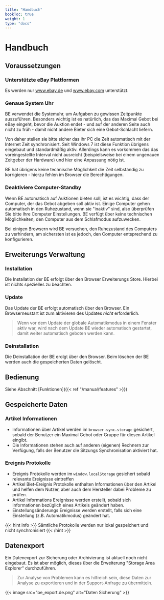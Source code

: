 ```yaml
---
title: "Handbuch"
bookToc: true
weight: 1
type: "docs"
---
```


# Handbuch

## Voraussetzungen

### Unterstützte eBay Plattformen
Es werden nur www.ebay.de und www.ebay.com unterstützt.

### Genaue System Uhr
BE verwendet die Systemuhr, um Aufgaben zu gewissen Zeitpunkte auszuführen. Besonders wichtig ist es natürlich,
das das Maximal Gebot bei eBay eingeht, bevor die Auktion endet - und auf der anderen Seite auch nicht zu früh - damit 
nicht andere Bieter sich eine Gebot-Schlacht liefern. 

Von daher stellen sie bitte sicher das ihr PC die Zeit automatisch mit der Internet Zeit synchronisiert. Seit Windows
7 ist diese Funktion übrigens eingebaut und standardmäßig aktiv. Allerdings kann es vorkommen das das voreingestellte
Interval nicht ausreicht (beispielsweise bei einem ungenauen Zeitgeber der Hardware) und hier eine Anpassung nötig ist.

BE hat übrigens keine technische Möglichkeit die Zeit selbständig zu korrigieren - hierzu fehlen im Browser die
Berechtigungen. 

### Deaktiviere Computer-Standby
Wenn BE automatisch auf Auktionen bieten soll, ist es wichtig, dass der Computer, der das Gebot abgeben soll aktiv ist.
Einige Computer gehen automatisch in den Ruhezustand, wenn sie "inaktiv" sind, also überprüfen Sie bitte Ihre Computer
Einstellungen. BE verfügt über keine technischen Möglichkeiten, den Computer aus dem Schlafmodus aufzuwecken.

Bei einigen Browsern wird BE versuchen, den Ruhezustand des Computers zu verhindern,
am sichersten ist es jedoch, den Computer entsprechend zu konfigurieren.

## Erweiterungs Verwaltung 
### Installation
Die Installation der BE erfolgt über den Browser Erweiterungs Store. Hierbei ist nichts spezielles zu beachten.

### Update
Das Update der BE erfolgt automatisch über den Browser. Ein Browserneustart ist zum aktivieren des Updates *nicht* 
erforderlich. 

> Wenn vor dem Update der globale Automatikmodus in einem Fenster aktiv war, wird nach dem Update BE wieder automatisch
> gestartet, damit weiter automatisch geboten werden kann.

### Deinstallation
Die Deinstallation der BE erolgt über den Browser. Beim löschen der BE werden auch die gespeicherten Daten gelöscht.

## Bedienung
Siehe Abschnitt [Funktionen]({{< ref "/manual/features" >}})

## Gespeicherte Daten
### Artikel Informationen
* Informationen über Artikel werden im `browser.sync.storage` gesichert, sobald der Benutzer ein Maximal Gebot oder Gruppe für
diesen Artikel eingibt.
* Die Informationen stehen auch auf anderen (eigenen) Rechnern zur Verfügung, falls der Benutzer die Sitzungs Synchronisation
aktiviert hat.

### Ereignis Protokolle 
* Ereignis Protokolle werden im `window.localStorage` gesichert sobald relevante Ereignisse eintreffen
* Artikel Biet-Ereignis Protokolle enthalten Informationen über den Artikel und helfen dem Nutzer, aber auch dem
Hersteller dabei Probleme zu prüfen.
* Artikel Informations Ereignisse werden erstellt, sobald sich Informationen bezüglich eines Artikels geändert haben.
* Einstellungsänderungs Ereignisse werden erstellt, falls sich eine Einstellung (z.B. Automatikmodus) geändert hat.

{{< hint info >}}
Sämtliche Protokolle werden nur lokal gespeichert und nicht synchronisiert
{{< /hint >}}

## Datenexport
Ein Datenexport zur Sicherung oder Archivierung ist aktuell noch nicht eingebaut.
Es ist aber möglich, dieses über die Erweiterung "Storage Area Explorer" durchzuführen.

> Zur Analyse von Problemen kann es hilfreich sein, diese Daten zur Analyse zu exportieren und in der Support-Anfrage
> zu übermitteln.

{{< image src="be_export.de.png" alt="Daten Sicherung" >}}